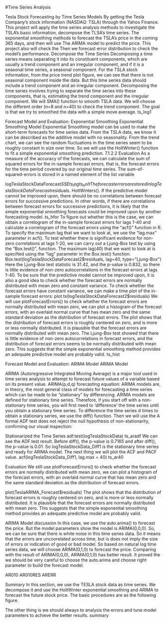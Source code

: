 #Time Series Analysis

Tesla Stock Forecasting by Time Series Models By getting the Tesla Company’s stock information (NASDAQ: TSLA) through the Yahoo Finance. This project will apply the time series analysis methods to investigate the TSLA’s basic information, decompose the TLSA’s time series.
The exponential smoothing methods to forecast the TSLA’s price in the coming 365 days, and then will use
The ARIMA model to predict the price. This project also will check the Then we forecast error distribution to check the model’s performance.
Decompose the Time Series
Decomposing a time series means separating it into its constituent components, which are usually a trend component and an irregular component, and if it is a seasonal time series, a seasonal component. For the TSLA stock information, from the price trend plot figure, we can see that there is not seasonal component inside the data. But this time series data should include a trend component and an irregular component. Decomposing the time series involves trying to separate the time series into these components, that is, estimating the trend component and the irregular component. We will SMA() function to smooth TSLA data. We will choose the different order (n=8 and n=40) to check the trend component. The goal is that we try to smoothed the data with a simple move average. ts_log1

Forecast Model and Evaluation: Exponential Smoothing
Exponential Smoothing Model
Exponential Smoothing model can be used to make the short-term forecasts for time series data. From the TSLA data, we know it can be described as the additive model with no seasonality. From the trend chart, we can see the random fluctuations in the time series seem to be roughly constant in size over time. So we will use the HoltWinter() function to fit a simple exponential smoothing prediction.
7.1.2.2 Evaluation
As a measure of the accuracy of the forecasts, we can calculate the sum of squared errors for the in-sample forecast errors, that is, the forecast errors for the time period covered by our original time series. The sum-of-squared-errors is stored in a named element of the list variable

logTeslaStockDataForecast$SSE ts_log
ts_holt The forecast errors are stored in logTeslaStockDataForecast$residuals. HoltWinters(). If the predictive model cannot be improved upon, there should be no correlations between forecast errors for successive predictions. In other words, if there are correlations between forecast errors for successive predictions, it is likely that the simple exponential smoothing forecasts could be improved upon by another forecasting model. ts_hfor To figure out whether this is the case, we can obtain a correlogram of the in-sample forecast errors for lags 1-40 and calculate a correlogram of the forecast errors using the “acf()” function in R. To specify the maximum lag that we want to look at, we use the “lag.max” parameter in acf(). To test whether there is significant evidence for non-zero correlations at lags 1-20, we can carry out a Ljung-Box test by using the “Box.test()”, function. The maximum lag(40) that we want to look at is specified using the “lag” parameter in the Box.test() function. Box.test(logTeslaStockDataForecast2$residuals, lag=40, type="Ljung-Box") Here the Ljung-Box test statistic is 31.42, and the p-value is 0.832, so there is little evidence of non-zero autocorrelations in the forecast errors at lags 1-40. To be sure that the predictive model cannot be improved upon, it is also a good idea to check whether the forecast errors are normally distributed with mean zero and constant variance. To check whether the forecast errors have constant variance, we can make a time plot of the in-sample forecast errors: plot.ts(logTeslaStockDataForecast2$residuals) We will use plotForecastErrors() to check whether the forecast errors are normally distributed with mean zero, we can plot a histogram of the forecast errors, with an overlaid normal curve that has mean zero and the same standard deviation as the distribution of forecast errors. The plot shows that the distribution of forecast errors is roughly centered on zero, and is more or less normally distributed. It is plausible that the forecast errors are normally distributed with mean zero. The Ljung-Box test showed that there is little evidence of non-zero autocorrelations in forecast errors, and the distribution of forecast errors seems to be normally distributed with mean zero. This suggests that the simple exponential smoothing method provides an adequate predictive model are probably valid. ts_hist

Forecast Model and Evaluation: ARIMA Model
ARIMA Model

ARIMA (Autoregressive Integrated Moving Average) is a major tool used in time series analysis to attempt to forecast future values of a variable based on its present value. ARIMA(p,d,q) forecasting equation: ARIMA models are, in theory, the most general class of models for forecasting a time series which can be made to be “stationary” by differencing. ARIMA models are defined for stationary time series. Therefore, if you start off with a non-stationary time series, you will first need to ‘difference’ the time series until you obtain a stationary time series. To difference the time series d times to obtain a stationary series, we use the diff() function. Then we will use the A formal ADF test does not reject the null hypothesis of non-stationarity, confirming our visual inspection:

Stationarized the Time Series adf.test(logTeslaStockData) ts_aradf
We can see the ADF.test result. Before diff(), the p-value is 0.7165 and after diff(), the p-value is 0.01. So logTeslaStockData_Diff1 is the stationary time series and ready for ARIMA model. The next thing we will plot the ACF and PACF value. acf(logTeslaStockData_Diff1, lag.max = 40) ts_ar40

Evaluation
We still use plotForecastErrors() to check whether the forecast errors are normally distributed with mean zero, we can plot a histogram of the forecast errors, with an overlaid normal curve that has mean zero and the same standard deviation as the distribution of forecast errors.

plot(TeslaARIMA_Forecast$residuals) The plot shows that the distribution of forecast errors is roughly centered on zero, and is more or less normally distributed. It is plausible that the forecast errors are normally distributed with mean zero. This suggests that the simple exponential smoothing method provides an adequate predictive model are probably valid.

ARIMA Model discussion
In this case, we use the auto.arima() to forecast the price. But the model parameters show the model is ARIMA(0,0,0). So, we can be sure that there is white noise in this time series data. So it means that the errors are uncoorelated across time, but is does not imply the size of errors or indication of good or bad model. So based on natural log time series data, we will choose ARIMA(0,1,0) to forecast the price. Comparing with the result of ARIMA(0,0,0), ARIMA(0,1,0) has better result. It proved the we should be very careful to choose the auto.arima and choose right parameter to build the forecast model.

AR010 AR010RES ARERR

Summary
In this section, we use the TESLA stock data as time series. We decompose it and use the HoltWinter exponential smoothing and ARIMA to forecast the future stock price. The basic procedures are as the following figure.

The other thing is we should always to analysis the errors and tune model parameters to achieve the better results. summary
